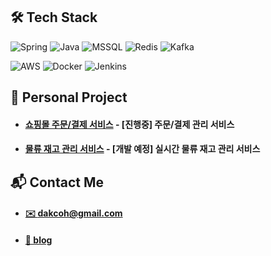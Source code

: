 ## 🛠️ Tech Stack
![Spring](https://img.shields.io/badge/Spring-6DB33F?style=for-the-badge&logo=spring&logoColor=white)
![Java](https://img.shields.io/badge/Java-ED8B00?style=for-the-badge&logo=openjdk&logoColor=white)
![MSSQL](https://img.shields.io/badge/MSSQL-CC2927?style=for-the-badge&logo=microsoft-sql-server&logoColor=white)
![Redis](https://img.shields.io/badge/Redis-DC382D?style=for-the-badge&logo=redis&logoColor=white)
![Kafka](https://img.shields.io/badge/Apache%20Kafka-231F20?style=for-the-badge&logo=apache-kafka&logoColor=white)


![AWS](https://img.shields.io/badge/AWS-232F3E?style=for-the-badge&logo=amazon-aws&logoColor=white)
![Docker](https://img.shields.io/badge/Docker-2496ED?style=for-the-badge&logo=docker&logoColor=white)
![Jenkins](https://img.shields.io/badge/Jenkins-D24939?style=for-the-badge&logo=jenkins&logoColor=white)

## 🌟 Personal Project

- #### [쇼핑몰 주문/결제 서비스](https://github.com/dakcoh/shopping-service-order) - [진행중] 주문/결제 관리 서비스
- #### [물류 재고 관리 서비스]() - [개발 예정] 실시간 물류 재고 관리 서비스

## 📬 Contact Me

- #### [✉️ dakcoh@gmail.com](mailto:dakcoh@gmail.com)
- #### [📒 blog](https://velog.io/@dakcoh)
